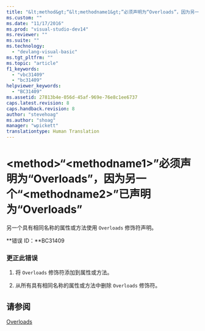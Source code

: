 ```yaml
---
title: "&lt;method&gt;“&lt;methodname1&gt;”必须声明为“Overloads”，因为另一个“&lt;methodname2&gt;”已声明为“Overloads” | Microsoft Docs"
ms.custom: ""
ms.date: "11/17/2016"
ms.prod: "visual-studio-dev14"
ms.reviewer: ""
ms.suite: ""
ms.technology: 
  - "devlang-visual-basic"
ms.tgt_pltfrm: ""
ms.topic: "article"
f1_keywords: 
  - "vbc31409"
  - "bc31409"
helpviewer_keywords: 
  - "BC31409"
ms.assetid: 27813b4e-056d-45af-969e-76e8c1ee6737
caps.latest.revision: 8
caps.handback.revision: 8
author: "stevehoag"
ms.author: "shoag"
manager: "wpickett"
translationtype: Human Translation
---
```

# &lt;method&gt;“&lt;methodname1&gt;”必须声明为“Overloads”，因为另一个“&lt;methodname2&gt;”已声明为“Overloads”
另一个具有相同名称的属性或方法使用 `Overloads` 修饰符声明。  
  
 **错误 ID：**BC31409  
  
### 更正此错误  
  
1.  将 `Overloads` 修饰符添加到属性或方法。  
  
2.  从所有具有相同名称的属性或方法中删除 `Overloads` 修饰符。  
  
## 请参阅  
 [Overloads](../../visual-basic/language-reference/modifiers/overloads.md)